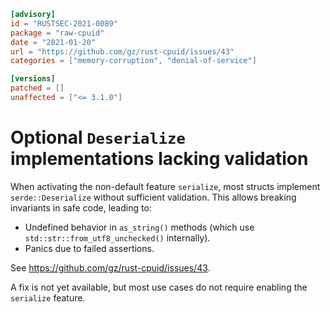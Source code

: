 ```toml
[advisory]
id = "RUSTSEC-2021-0089"
package = "raw-cpuid"
date = "2021-01-20"
url = "https://github.com/gz/rust-cpuid/issues/43"
categories = ["memory-corruption", "denial-of-service"]

[versions]
patched = []
unaffected = ["<= 3.1.0"]
```

# Optional `Deserialize` implementations lacking validation

When activating the non-default feature `serialize`, most structs implement
`serde::Deserialize` without sufficient validation. This allows breaking
invariants in safe code, leading to:

* Undefined behavior in `as_string()` methods (which use
  `std::str::from_utf8_unchecked()` internally).
* Panics due to failed assertions.

See https://github.com/gz/rust-cpuid/issues/43.

A fix is not yet available, but most use cases do not require enabling
the `serialize` feature.
